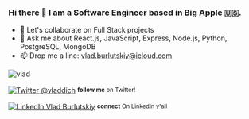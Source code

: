 ### Hi there 👋 I am a Software Engineer based in Big Apple 🇺🇸.

- 👯 Let's collaborate on Full Stack projects
- 💬 Ask me about React.js, JavaScript, Express, Node.js, Python, PostgreSQL, MongoDB
- 📫 Drop me a line: vlad.burlutskiy@icloud.com

<div align="left">
    <p><img src="https://komarev.com/ghpvc/?username=nezlobnaya&color=green" alt="vlad" /> </p>
    <p><a href="https://twitter.com/Vladdich/"><img alt="Twitter @vladdich" align="center" src="https://img.shields.io/badge/-@vladdich-gray.svg?colorA=6A788D&colorB=1da1f2&style=for-the-badge" /></a>&nbsp;<small><strong>follow me</strong> on Twitter! </small></p>
    <p><a href="https://www.linkedin.com/in/vladburlutsky/"><img alt="LinkedIn Vlad Burlutskiy" align="center" src="https://img.shields.io/badge/LINKEDIN-gray.svg?colorA=6A788D&colorB=6A788D&style=for-the-badge" /></a>&nbsp;<small><strong>connect</strong> On LinkedIn y'all</small></p>
</div>
